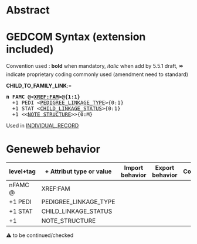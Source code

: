 ﻿# Abstract

# GEDCOM Syntax (extension included)
Convention used : **bold** when mandatory, _italic_ when add by 5.5.1 draft, &#x23E9; indicate proprietary coding commonly used (amendment need to standard)<br />

**CHILD_TO_FAMILY_LINK**:=
<pre>
<b>n FAMC @&lt;<a href=Ged.XREF_FAM>XREF:FAM</a>&gt;@{1:1}</b>
  +1 PEDI &lt;<a href=Ged.PEDIGREE_LINKAGE_TYPE>PEDIGREE_LINKAGE_TYPE</a>&gt;{0:1}
  +1 STAT &lt;<a href=Ged.CHILD_LINKAGE_STATUS>CHILD_LINKAGE_STATUS</a>&gt;{0:1}
  +1 &lt;&lt;<a href=Ged.NOTE_STRUCTURE>NOTE_STRUCTURE</a>&gt;&gt;{0:M}
</pre>
Used in <a href=Ged.INDIVIDUAL_RECORD>INDIVIDUAL_RECORD</a><br />

# Geneweb behavior

level+tag  | + Attribut type or value | Import behavior | Export behavior  | Comment 
---------- | ------------- | :---------------: | :-----------------:| -----------
nFAMC @ | XREF:FAM | | |
+1 PEDI | PEDIGREE_LINKAGE_TYPE | | |
+1 STAT | CHILD_LINKAGE_STATUS | | |
+1 | NOTE_STRUCTURE | | |

:warning: to be continued/checked

